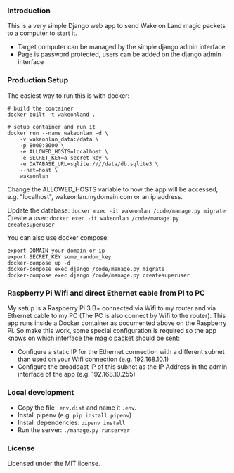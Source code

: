 ### Introduction
This is a very simple Django web app to send Wake on Land magic packets to a computer to start it.
* Target computer can be managed by the simple django admin interface
* Page is password protected, users can be added on the django admin interface

### Production Setup
The easiest way to run this is with docker:
```
# build the container
docker built -t wakeonland .

# setup container and run it
docker run --name wakeonlan -d \
    -v wakeonlan_data:/data \
    -p 8000:8000 \
    -e ALLOWED_HOSTS=localhost \
    -e SECRET_KEY=a-secret-key \
    -e DATABASE_URL=sqlite:////data/db.sqlite3 \
    --net=host \
    wakeonlan
```
Change the ALLOWED_HOSTS variable to how the app will be accessed, e.g. "localhost", wakeonlan.mydomain.com or an ip address.

Update the database: `docker exec -it wakeonlan /code/manage.py migrate`
Create a user: `docker exec -it wakeonlan /code/manage.py createsuperuser`

You can also use docker compose:
```
export DOMAIN your-domain-or-ip
export SECRET_KEY some_random_key
docker-compose up -d
docker-compose exec django /code/manage.py migrate
docker-compose exec django /code/manage.py createsuperuser
```

### Raspberry Pi Wifi and direct Ethernet cable from PI to PC
My setup is a Raspberry Pi 3 B+ connected via Wifi to my router and via Ethernet cable to my PC
(The PC is also connect by Wifi to the router).
This app runs inside a Docker container as documented above on the Raspberry Pi.
So make this work, some special configuration is required so the app knows on which interface the magic
packet should be sent:

* Configure a static IP for the Ethernet connection with a different subnet than used on your Wifi connection (e.g. 192.168.10.1)
* Configure the broadcast IP of this subnet as the IP Address in the admin interface of the app (e.g. 192.168.10.255)

### Local development
* Copy the file `.env.dist` and name it `.env`.
* Install pipenv (e.g. `pip install pipenv`)
* Install dependencies: `pipenv install`
* Run the server: `./manage.py runserver`

### License
Licensed under the MIT license.
